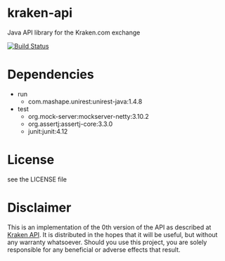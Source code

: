 # kraken-api
Java API library for the Kraken.com exchange

[![Build 
Status](https://travis-ci.org/cintezam/kraken-api.svg?branch=master)](https://travis-ci.org/cintezam/kraken-api) 

# Dependencies
  - run
    + com.mashape.unirest:unirest-java:1.4.8
  - test
    + org.mock-server:mockserver-netty:3.10.2
    + org.assertj:assertj-core:3.3.0
    + junit:junit:4.12 

# License
see the LICENSE file 

# Disclaimer

This is an implementation of the 0th version of the API as described at [Kraken API](https://www.kraken.com/help/api). It is distributed in the hopes that it will be useful, but without any warranty whatsoever. Should you use this project, you are solely responsible for any beneficial or adverse effects that result.
